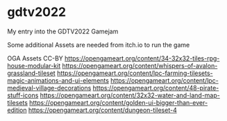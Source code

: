# gdtv2022
 
My entry into the GDTV2022 Gamejam

Some additional Assets are needed from itch.io to run the game


OGA Assets CC-BY
https://opengameart.org/content/34-32x32-tiles-rpg-house-modular-kit
https://opengameart.org/content/whispers-of-avalon-grassland-tileset
https://opengameart.org/content/lpc-farming-tilesets-magic-animations-and-ui-elements
https://opengameart.org/content/lpc-medieval-village-decorations
https://opengameart.org/content/48-pirate-stuff-icons
https://opengameart.org/content/32x32-water-and-land-map-tilesets
https://opengameart.org/content/golden-ui-bigger-than-ever-edition
https://opengameart.org/content/dungeon-tileset-4

